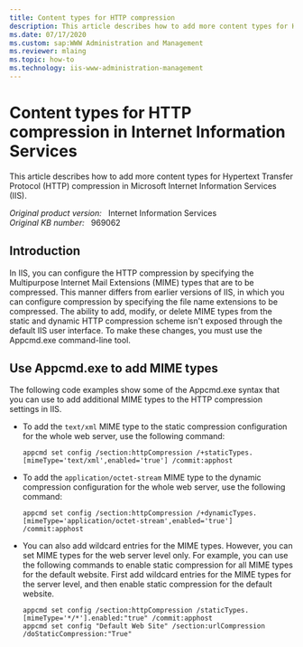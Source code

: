 ```yaml
---
title: Content types for HTTP compression
description: This article describes how to add more content types for HTTP compression in Internet Information Services.
ms.date: 07/17/2020
ms.custom: sap:WWW Administration and Management
ms.reviewer: mlaing
ms.topic: how-to
ms.technology: iis-www-administration-management
---
```

# Content types for HTTP compression in Internet Information Services

This article describes how to add more content types for Hypertext Transfer Protocol (HTTP) compression in Microsoft Internet Information Services (IIS).

_Original product version:_ &nbsp; Internet Information Services  
_Original KB number:_ &nbsp; 969062

## Introduction

In IIS, you can configure the HTTP compression by specifying the Multipurpose Internet Mail Extensions (MIME) types that are to be compressed. This manner differs from earlier versions of IIS, in which you can configure compression by specifying the file name extensions to be compressed. The ability to add, modify, or delete MIME types from the static and dynamic HTTP compression scheme isn't exposed through the default IIS user interface. To make these changes, you must use the Appcmd.exe command-line tool.

## Use Appcmd.exe to add MIME types

The following code examples show some of the Appcmd.exe syntax that you can use to add additional MIME types to the HTTP compression settings in IIS.

- To add the `text/xml` MIME type to the static compression configuration for the whole web server, use the following command:

  ```console
  appcmd set config /section:httpCompression /+staticTypes.[mimeType='text/xml',enabled='true'] /commit:apphost
  ```

- To add the `application/octet-stream` MIME type to the dynamic compression configuration for the whole web server, use the following command:

  ```console
  appcmd set config /section:httpCompression /+dynamicTypes.[mimeType='application/octet-stream',enabled='true'] /commit:apphost
  ```

- You can also add wildcard entries for the MIME types. However, you can set MIME types for the web server level only. For example, you can use the following commands to enable static compression for all MIME types for the default website. First add wildcard entries for the MIME types for the server level, and then enable static compression for the default website.

  ```console
  appcmd set config /section:httpCompression /staticTypes.[mimeType='*/*'].enabled:"true" /commit:apphost
  appcmd set config "Default Web Site" /section:urlCompression /doStaticCompression:"True"
  ```
